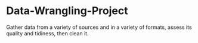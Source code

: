 # Data-Wrangling-Project
Gather data from a variety of sources and in a variety of formats, assess its quality and tidiness, then clean it.
